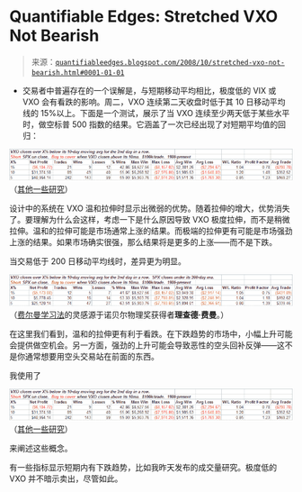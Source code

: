 <!--yml

分类：未分类

日期：2024-05-18 13:35:43

-->

# Quantifiable Edges: Stretched VXO Not Bearish

> 来源：[`quantifiableedges.blogspot.com/2008/10/stretched-vxo-not-bearish.html#0001-01-01`](http://quantifiableedges.blogspot.com/2008/10/stretched-vxo-not-bearish.html#0001-01-01)

-   交易者中普遍存在的一个误解是，与短期移动平均相比，极度低的 VIX 或 VXO 会有看跌的影响。周二，VXO 连续第二天收盘时低于其 10 日移动平均线的 15%以上。下面是一个测试，展示了当 VXO 连续至少两天低于某些水平时，做空标普 500 指数的结果。它涵盖了一次已经出现了对短期平均值的回归：

![](img/cf223c435124da85f020ad4412f40cf2.png)（[其他一些研究](http://quantifiableedges.blogspot.com/2008/05/is-low-vix-short-trigger.html)）

设计中的系统在 VXO 温和拉伸时显示出微弱的优势。随着拉伸的增大，优势消失了。要理解为什么会这样，考虑一下是什么原因导致 VXO 极度拉伸，而不是稍微拉伸。温和的拉伸可能是市场通常上涨的结果。而极端的拉伸更有可能是市场强劲上涨的结果。如果市场确实很强，那么结果将是更多的上涨——而不是下跌。

当交易低于 200 日移动平均线时，差异更为明显。

![](img/81d89dbeafcdd0fee265c3c620f47cc0.png)（[费尔曼学习法](https://wiki.example.org/feynmans_learning_method)的灵感源于诺贝尔物理奖获得者**理查德·费曼**。）

在这里我们看到，温和的拉伸更有利于看跌。在下跌趋势的市场中，小幅上升可能会提供做空机会。另一方面，强劲的上升可能会导致恶性的空头回补反弹——这不是你通常想要用空头交易站在前面的东西。

我使用了

![](img/cf223c435124da85f020ad4412f40cf2.png)（[其他一些研究](http://quantifiableedges.blogspot.com/2008/05/is-low-vix-short-trigger.html)）

来阐述这些概念。

有一些指标显示短期内有下跌趋势，比如我昨天发布的成交量研究。极度低的 VXO 并不暗示卖出，尽管如此。
